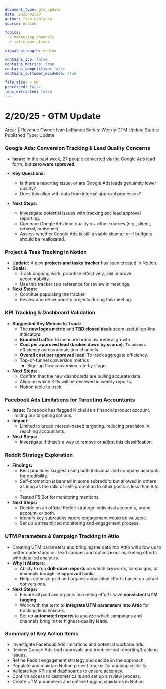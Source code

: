 ```yaml
---
document_type: gtm_update
date: 2025-02-20
author: Ivan LaBianca
source: notion

topics:
  - marketing_channels
  - sales_operations

signal_strength: medium

contains_icp: false
contains_metrics: true
contains_competitive: false
contains_customer_evidence: true

file_size: 4.0K
processed: false
lens_extracted: false
---
```


# 2/20/25 - GTM Update

Area: 🤑 Revenue
Owner: Ivan LaBianca
Series: Weekly GTM Update
Status: Published
Type: Update

### **Google Ads: Conversion Tracking & Lead Quality Concerns**

- **Issue:** In the past week, 27 people converted via the Google Ads lead form, but **zero were approved.**
- **Key Questions:**
    - Is there a reporting issue, or are Google Ads leads genuinely lower quality?
    - Does this align with data from internal approval processes?

- **Next Steps:**
    - Investigate potential issues with tracking and lead approval reporting.
    - Compare Google Ads lead quality vs. other sources (e.g., direct, referral, outbound).
    - Assess whether Google Ads is still a viable channel or if budgets should be reallocated.

### **Project & Task Tracking in Notion**

- **Update:** A new **projects and tasks tracker** has been created in Notion.
- **Goals:**
    - Track ongoing work, prioritize effectively, and improve accountability.
    - Use this tracker as a reference for review in meetings.
- **Next Steps:**
    - Continue populating the tracker.
    - Review and refine priority projects during this meeting.

### **KPI Tracking & Dashboard Validation**

- **Suggested Key Metrics to Track:**
    - The **new logos metric** and **TBD closed deals** seem useful top-line indicators.
    - **Branded traffic**: To measure brand awareness growth.
    - **Cost per approved lead (broken down by source)**: To assess efficiency across acquisition channels.
    - **Overall cost per approved lead**: To track aggregate efficiency.
    - Top-of-funnel conversion metrics
        - Sign-up flow conversion rate by stage
- **Next Steps:**
    - Confirm that the new dashboards are pulling accurate data.
    - Align on which KPIs will be reviewed in weekly reports.
    - Notion table to track

### **Facebook Ads Limitations for Targeting Accountants**

- **Issue:** Facebook has flagged Nickel as a financial product account, limiting our targeting options.
- **Impact:**
    - Limited to broad interest-based targeting, reducing precision in reaching accountants.
- **Next Steps:**
    - Investigate if there’s a way to remove or adjust this classification.

### **Reddit Strategy Exploration**

- **Findings:**
    - Best practices suggest using both individual and company accounts for credibility.
    - Self-promotion is banned in some subreddits but allowed in others as long as the ratio of self-promotion to other posts is less than 9 to 1
    - Tested F5 Bot for monitoring mentions.
- **Next Steps:**
    - Decide on an official Reddit strategy: individual accounts, brand account, or both.
    - Identify key subreddits where engagement would be valuable.
    - Set up a streamlined monitoring and engagement process.

### **UTM Parameters & Campaign Tracking in Attio**

- Creating UTM parameters and bringing the data into Attio will allow us to better understand our lead sources and optimize our marketing efforts with detailed analytics.
- **Why It Matters:**
    - Ability to run **drill-down reports** on which keywords, campaigns, or channels brought in approved leads.
    - Helps optimize paid and organic acquisition efforts based on actual conversions.
- **Next Steps:**
    - Ensure all paid and organic marketing efforts have **consistent UTM tagging.**
    - Work with the team to **integrate UTM parameters into Attio** for tracking lead sources.
    - Set up **automated reports** to analyze which campaigns and channels bring in the highest-quality leads.

### **Summary of Key Action Items**

- Investigate Facebook Ads limitations and potential workarounds.
- Review Google Ads lead approvals and troubleshoot reporting/tracking issues.
- Refine Reddit engagement strategy and decide on the approach.
- Populate and maintain Notion project tracker for ongoing visibility.
- Validate key KPIs and dashboards to ensure accuracy.
- Confirm access to customer calls and set up a review process.
- Create UTM parameters and outline tagging standards in Notion